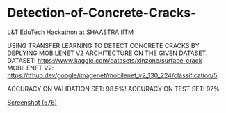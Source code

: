 # Detection-of-Concrete-Cracks-

L&T EduTech Hackathon at SHAASTRA IITM

USING TRANSFER LEARNING TO DETECT CONCRETE CRACKS BY DEPLYING MOBILENET V2 ARCHITECTURE ON THE GIVEN DATASET.
DATASET: https://www.kaggle.com/datasets/xinzone/surface-crack 
MOBILENET V2:  https://tfhub.dev/google/imagenet/mobilenet_v2_130_224/classification/5

ACCURACY ON VALIDATION SET: 98.5%!
ACCURACY ON TEST SET: 97%

[Screenshot (576)](https://user-images.githubusercontent.com/118126264/212911384-57f05244-bc56-4c71-af88-e472137409bc.png)


